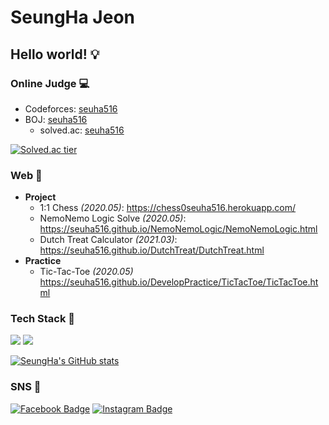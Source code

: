 # SeungHa Jeon

## **Hello world!** :bulb:  

### Online Judge 💻
* Codeforces: [seuha516](https://codeforces.com/profile/seuha516)  
* BOJ: [seuha516](http://icpc.me/seuha516)
  * solved.ac: [seuha516](https://solved.ac/profile/seuha516)  
 
[![Solved.ac tier](http://mazassumnida.wtf/api/v2/generate_badge?boj=seuha516)](https://solved.ac/seuha516)  


### Web :memo:
* <b>Project</b>
  * 1:1 Chess *(2020.05)*: https://chess0seuha516.herokuapp.com/
  * NemoNemo Logic Solve *(2020.05)*: https://seuha516.github.io/NemoNemoLogic/NemoNemoLogic.html
  * Dutch Treat Calculator *(2021.03)*: https://seuha516.github.io/DutchTreat/DutchTreat.html
* <b>Practice</b>
  * Tic-Tac-Toe *(2020.05)* https://seuha516.github.io/DevelopPractice/TicTacToe/TicTacToe.html

### Tech Stack :crescent_moon:
<img src="https://img.shields.io/badge/C++--C44242?style=flat-square&logo=C%2B%2B&logoColor=white"/></a>
<img src="https://img.shields.io/badge/Python-3766AB?style=flat-square&logo=Python&logoColor=white"/></a> 

[![SeungHa's GitHub stats](https://github-readme-stats.vercel.app/api?username=seuha516)](https://github.com/anuraghazra/github-readme-stats)


### SNS :rocket:
[![Facebook Badge](https://img.shields.io/badge/-Facebook-1877f2?style=flat-square&logo=facebook&logoColor=white&link=https://www.facebook.com/seuha516)](https://www.facebook.com/seuha516) 
[![Instagram Badge](https://img.shields.io/badge/-Instagram-dd2a7b?style=flat-square&logo=instagram&logoColor=white&link=https://www.instagram.com/jeon.seungha/)](https://www.instagram.com/jeon.seungha/) 

